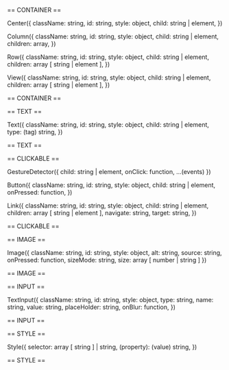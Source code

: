 == CONTAINER ==

  Center({
    className: string,
    id: string,
    style: object,
    child: string | element,
  })

  Column({
    className: string,
    id: string,
    style: object,
    child: string | element,
    children: array,
  })

  Row({
    className: string,
    id: string,
    style: object,
    child: string | element,
    children: array [ string | element ],
  })

  View({
    className: string,
    id: string,
    style: object,
    child: string | element,
    children: array [ string | element ],
  })
  
== CONTAINER ==

== TEXT ==

  Text({
    className: string,
    id: string,
    style: object,
    child: string | element,
    type: (tag) string,
  })

== TEXT ==

== CLICKABLE ==

  GestureDetector({
    child: string | element,
    onClick: function,
    ...(events)
  })

  Button({
    className: string,
    id: string,
    style: object,
    child: string | element,
    onPressed: function,
  })

  Link({
    className: string,
    id: string,
    style: object,
    child: string | element,
    children: array [ string | element ],
    navigate: string,
    target: string,
  })

== CLICKABLE ==

== IMAGE ==

  Image({
    className: string,
    id: string,
    style: object,
    alt: string,
    source: string,
    onPressed: function,
    sizeMode: string,
    size: array [ number | string ]
  })

== IMAGE ==

== INPUT ==

  TextInput({
    className: string,
    id: string,
    style: object,
    type: string,
    name: string,
    value: string,
    placeHolder: string,
    onBlur: function,
  })

== INPUT ==

== STYLE ==

  Style({
    selector: array [ string ] | string,
    (property): (value) string,
  })

== STYLE ==
